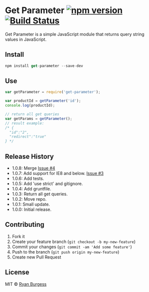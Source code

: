 Get Parameter [![npm version](https://badge.fury.io/js/get-parameter.svg)](http://badge.fury.io/js/get-parameter) [![Build Status](https://travis-ci.org/ryanburgess/get-parameter.svg?branch=master)](https://travis-ci.org/ryanburgess/get-parameter)
======

Get Parameter is a simple JavaScript module that returns query string values in JavaScript.

## Install

```js
npm install get-parameter --save-dev
```

## Use

```js
var getParameter = require('get-parameter');

var productId = getParameter('id');
console.log(productId);

// return all get queries
var getParams = getParameter();
// result example:
/* {
  "id":"2",
  "redirect":"true"
} */
```

## Release History
* 1.0.8: Merge [Issue #4](https://github.com/ryanburgess/get-parameter/pull/4)
* 1.0.7: Add support for IE8 and below. [Issue #3](https://github.com/ryanburgess/get-parameter/pull/3)
* 1.0.6: Add tests.
* 1.0.5: Add 'use strict' and gitignore.
* 1.0.4: Add gruntfile.
* 1.0.3: Return all get queries.
* 1.0.2: Move repo.
* 1.0.1: Small update.
* 1.0.0: Initial release.

## Contributing

1. Fork it
2. Create your feature branch (`git checkout -b my-new-feature`)
3. Commit your changes (`git commit -am 'Add some feature'`)
4. Push to the branch (`git push origin my-new-feature`)
5. Create new Pull Request

## License
MIT © [Ryan Burgess](http://github.com/ryanburgess)